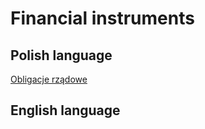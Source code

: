 # Financial instruments  

## Polish language  

[Obligacje rządowe](https://mfiles.pl/pl/index.php/Obligacje_rz%C4%85dowe)  

## English language  
